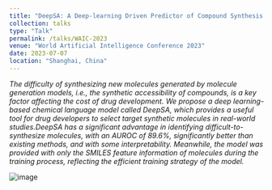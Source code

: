 ```yaml
---
title: "DeepSA: A Deep-learning Driven Predictor of Compound Synthesis Accessibility "
collection: talks
type: "Talk"
permalink: /talks/WAIC-2023
venue: "World Artificial Intelligence Conference 2023"
date: 2023-07-07
location: "Shanghai, China"
---
```


_The difficulty of synthesizing new molecules generated by molecule generation models, i.e., the synthetic accessibility of compounds, is a key factor affecting the cost of drug development. We propose a deep learning-based chemical language model called DeepSA, which provides a useful tool for drug developers to select target synthetic molecules in real-world studies.DeepSA has a significant advantage in identifying difficult-to-synthesize molecules, with an AUROC of 89.6%, significantly better than existing methods, and with some interpretability. Meanwhile, the model was provided with only the SMILES feature information of molecules during the training process, reflecting the efficient training strategy of the model._     

![image](https://github.com/Shihang-Wang-58/Shihang-Wang/assets/53704527/603e0660-8b8d-4c2f-8c54-3df7e5efeb5d)
